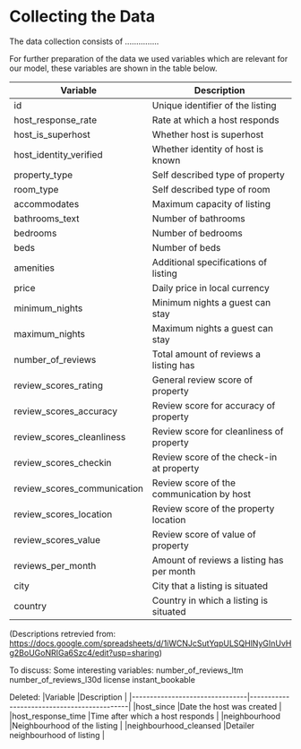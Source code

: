 # Collecting the Data

The data collection consists of ...............

For further preparation of the data we used variables which are relevant for our model, these variables are shown in the table below. 


|Variable                        |Description                                 |
|--------------------------------|--------------------------------------------|
|id                              |Unique identifier of the listing            |
|host_response_rate              |Rate at which a host responds               |
|host_is_superhost               |Whether host is superhost                   |
|host_identity_verified          |Whether identity of host is known           |
|property_type                   |Self described type of property             |
|room_type                       |Self described type of room                 |
|accommodates                    |Maximum capacity of listing                 |
|bathrooms_text                  |Number of bathrooms                         |
|bedrooms                        |Number of bedrooms                          |
|beds                            |Number of beds                              |
|amenities                       |Additional specifications of listing        |
|price                           |Daily price in local currency               |
|minimum_nights                  |Minimum nights a guest can stay             |
|maximum_nights                  |Maximum nights a guest can stay             |
|number_of_reviews               |Total amount of reviews a listing has       |
|review_scores_rating            |General review score of property            |
|review_scores_accuracy          |Review score for accuracy of property       |
|review_scores_cleanliness       |Review score for cleanliness of property    |
|review_scores_checkin           |Review score of the check-in at property    |
|review_scores_communication     |Review score of the communication by host   |
|review_scores_location          |Review score of the property location       |
|review_scores_value             |Review score of value of property           |
|reviews_per_month               |Amount of reviews a listing has per month   |
|city                            |City that a listing is situated             |
|country                         |Country in which a listing is situated      |

(Descriptions retrevied from: https://docs.google.com/spreadsheets/d/1iWCNJcSutYqpULSQHlNyGInUvHg2BoUGoNRIGa6Szc4/edit?usp=sharing)


To discuss:
Some interesting variables:
number_of_reviews_ltm
number_of_reviews_l30d
license
instant_bookable


Deleted:
|Variable                        |Description                                 |
|--------------------------------|--------------------------------------------|
|host_since                      |Date the host was created                   |
|host_response_time              |Time after which a host responds            |
|neighbourhood                   |Neighbourhood of the listing                |
|neighbourhood_cleansed          |Detailer neighbourhood of listing           |
